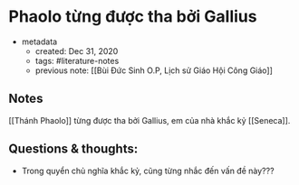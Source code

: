 # Phaolo từng được tha bởi Gallius

- metadata
	- created: Dec 31, 2020
	- tags: #literature-notes 
	- previous note: [[Bùi Đức Sinh O.P, Lịch sử Giáo Hội Công Giáo]]

## Notes
[[Thánh Phaolo]] từng được tha bởi Gallius, em của nhà khắc kỷ [[Seneca]]. 

## Questions & thoughts:
- Trong quyển chủ nghĩa khắc kỷ, cũng từng nhắc đến vấn đề này???